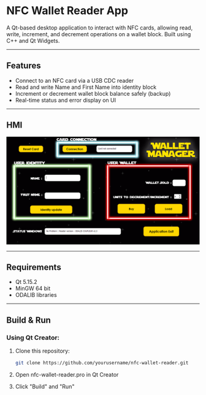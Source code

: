 # NFC Wallet Reader App

A Qt-based desktop application to interact with NFC cards, allowing read, write, increment, and decrement operations on a wallet block. Built using C++ and Qt Widgets.

---

## Features

- Connect to an NFC card via a USB CDC reader
- Read and write Name and First Name into identity block
- Increment or decrement wallet block balance safely (backup)
- Real-time status and error display on UI

---

## HMI

<img src="ProjetCOMSSFIL/HMI/HMI_NFC_reader.png" alt="HMI">

---

## Requirements

- Qt 5.15.2
- MinGW 64 bit
- ODALIB libraries

---

## Build & Run

### Using Qt Creator:
1. Clone this repository:
   ```bash
   git clone https://github.com/yourusername/nfc-wallet-reader.git

2. Open nfc-wallet-reader.pro in Qt Creator

3. Click "Build" and "Run"
